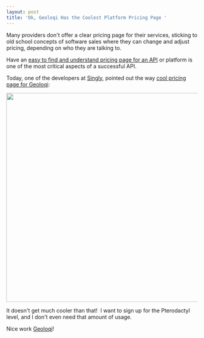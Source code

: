 ```yaml
---
layout: post
title: 'Ok, Geoloqi Has the Coolest Platform Pricing Page '
---
```

<p>Many providers don't offer a clear pricing page for their services, sticking to old school concepts of software sales where they can change and adjust pricing, depending on who they are talking to.</p>
<p>Have an <a title="easy to find and understand pricing page for an API" href="/buildingblocks/pricing.php">easy to find and understand pricing page for an API</a> or platform is one of the most critical aspects of a successful API.&nbsp;</p>
<p>Today, one of the developers at <a href="https://www.singly.com">Singly</a>, pointed out the way <a href="http://geoloqi.com/pricing" target="_blank">cool pricing page for Geoloqi</a>:</p>
<p><a href="http://geoloqi.com/pricing" target="_blank"><img style="display: block; margin-left: auto; margin-right: auto;" src="https://s3.amazonaws.com/kinlane-productions/api-evangelist/geoloqi/Geoloqi-Pricing.png" alt="" width="550" /></a></p>
<p>It doesn't get much cooler than that! &nbsp;I want to sign up for the&nbsp;Pterodactyl level, and I don't even need that amount of usage.&nbsp;</p>
<p>Nice work <a href="http://geoloqi.com" target="_blank">Geoloqi</a>!</p>